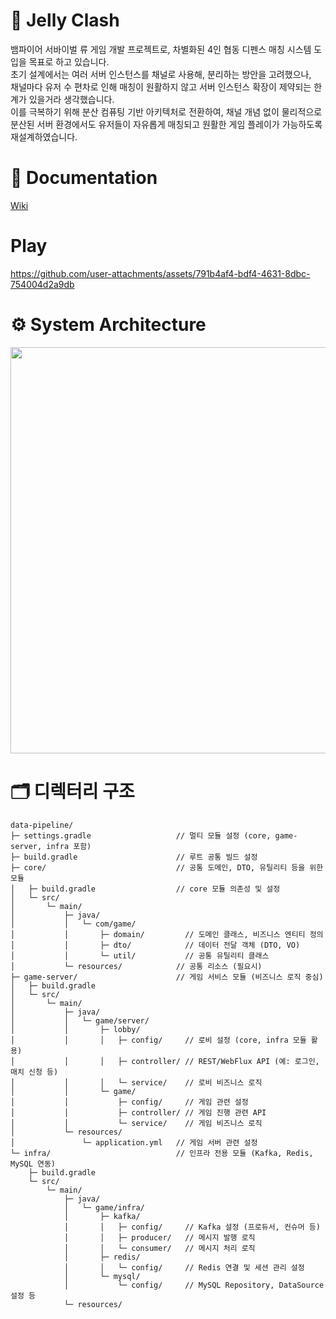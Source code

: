 # 👋 Jelly Clash
뱀파이어 서바이벌 류 게임 개발 프로젝트로, 차별화된 4인 협동 디펜스 매칭 시스템 도입을 목표로 하고 있습니다.    
초기 설계에서는 여러 서버 인스턴스를 채널로 사용해, 분리하는 방안을 고려했으나,    
채널마다 유저 수 편차로 인해 매칭이 원활하지 않고 서버 인스턴스 확장이 제약되는 한계가 있을거라 생각했습니다.    
이를 극복하기 위해 분산 컴퓨팅 기반 아키텍처로 전환하여, 채널 개념 없이 물리적으로    
분산된 서버 환경에서도 유저들이 자유롭게 매칭되고 원활한 게임 플레이가 가능하도록 재설계하였습니다.


# 📗 Documentation
[Wiki](https://github.com/f-lab-edu/data-pipline/wiki)

# Play
https://github.com/user-attachments/assets/791b4af4-bdf4-4631-8dbc-754004d2a9db

# ⚙️ System Architecture

<img src="https://github.com/user-attachments/assets/322792d5-4d92-426f-ae09-7ca0a659c969"  width="900" height="650"/>

# 🗂️ 디렉터리 구조
```
data-pipeline/
├─ settings.gradle                   // 멀티 모듈 설정 (core, game-server, infra 포함)
├─ build.gradle                      // 루트 공통 빌드 설정
├─ core/                             // 공통 도메인, DTO, 유틸리티 등을 위한 모듈
│   ├─ build.gradle                  // core 모듈 의존성 및 설정
│   └─ src/
│       └─ main/
│           ├─ java/
│           │   └─ com/game/
│           │       ├─ domain/         // 도메인 클래스, 비즈니스 엔티티 정의
│           │       ├─ dto/            // 데이터 전달 객체 (DTO, VO)
│           │       └─ util/           // 공통 유틸리티 클래스
│           └─ resources/            // 공통 리소스 (필요시)
├─ game-server/                      // 게임 서비스 모듈 (비즈니스 로직 중심)
│   ├─ build.gradle                  
│   └─ src/
│       └─ main/
│           ├─ java/
│           │   └─ game/server/
│           │       ├─ lobby/
│           │       │   ├─ config/     // 로비 설정 (core, infra 모듈 활용)
│           │       │   ├─ controller/ // REST/WebFlux API (예: 로그인, 매치 신청 등)
│           │       │   └─ service/    // 로비 비즈니스 로직
│           │       └─ game/
│           │           ├─ config/     // 게임 관련 설정
│           │           ├─ controller/ // 게임 진행 관련 API
│           │           └─ service/    // 게임 비즈니스 로직
│           └─ resources/
│               └─ application.yml   // 게임 서버 관련 설정
└─ infra/                            // 인프라 전용 모듈 (Kafka, Redis, MySQL 연동)
    ├─ build.gradle                  
    └─ src/
        └─ main/
            ├─ java/
            │   └─ game/infra/
            │       ├─ kafka/
            │       │   ├─ config/     // Kafka 설정 (프로듀서, 컨슈머 등)
            │       │   ├─ producer/   // 메시지 발행 로직
            │       │   └─ consumer/   // 메시지 처리 로직
            │       ├─ redis/
            │       │   └─ config/     // Redis 연결 및 세션 관리 설정
            │       └─ mysql/
            │           └─ config/     // MySQL Repository, DataSource 설정 등
            └─ resources/
```
